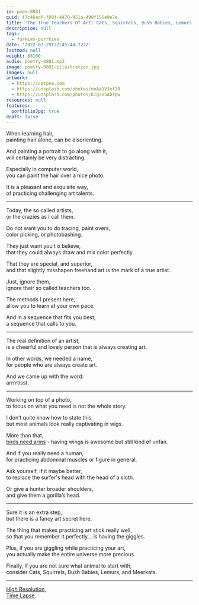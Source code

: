 ```yaml
---
id: poem-0881
guid: f7c46adf-f88f-4470-951a-498f156e9e7e
title: 'The True Teachers Of Art: Cats, Squirrels, Bush Babies, Lemurs, and Meerkats!'
description: null
tags:
  - furkies-purrkies
date: '2022-07-29T22:45:44.722Z'
lastmod: null
weight: 88100
audio: poetry-0881.mp3
image: poetry-0881-illustration.jpg
images: null
artwork:
  - https://catpea.com
  - https://unsplash.com/photos/nnAa1VJet20
  - https://unsplash.com/photos/KIg7V5AbTpw
resources: null
features:
  portfolioJpg: true
draft: false
---
```


When learning hair,\
painting hair alone, can be disorienting.

And painting a portrait to go along with it,\
will certainly be very distracting.

Especially in computer world,\
you can paint the hair over a nice photo.

It is a pleasant and exquisite way,\
of practicing challenging art talents.

---

Today, the so called artists,\
or the crazies as I call them.

Do not want you to do tracing, paint overs,\
color picking, or photobashing.

They just want you t o believe,\
that they could always draw and mix color perfectly.

That they are special, and superior,\
and that slightly misshapen freehand art is the mark of a true artist.

Just, ignore them,\
ignore their so called teachers too.

The methods I present here,\
allow you to learn at your own pace.

And in a sequence that fits you best,\
a sequence that calls to you.

---

The real definition of an artist,\
is a cheerful and lovely person that is always creating art.

In other words, we needed a name,\
for people who are always create art.

And we came up with the word:\
arrrrtisst.

---

Working on top of a photo,\
to focus on what you need is not the whole story.

I don’t quite know how to state this,\
but most animals look really captivating in wigs.

More than that,\
[birds need arms](https://www.reddit.com/r/birdswitharms/) - having wings is awesome but still kind of unfair.

And if you really need a human,\
for practicing abdominal muscles or figure in general.

Ask yourself, if it maybe better,\
to replace the surfer's head with the head of a sloth.

Or give a hunter broader shoulders,\
and give them a gorilla’s head.

---

Sure it is an extra step,\
but there is a fancy art secret here.

The thing that makes practicing art stick really well,\
so that you remember it perfectly... is having the giggles.

Plus, if you are giggling while practicing your art,\
you actually make the entire universe more precious.

Finally, if you are not sure what animal to start with,\
consider Cats, Squirrels, Bush Babies, Lemurs, and Meerkats.

---

[High Resolution](https://www.reddit.com/user/catpea-com/comments/wblo1h/purrdy/),\
[Time Lapse](https://youtu.be/Nj7_rqW5WRg).
